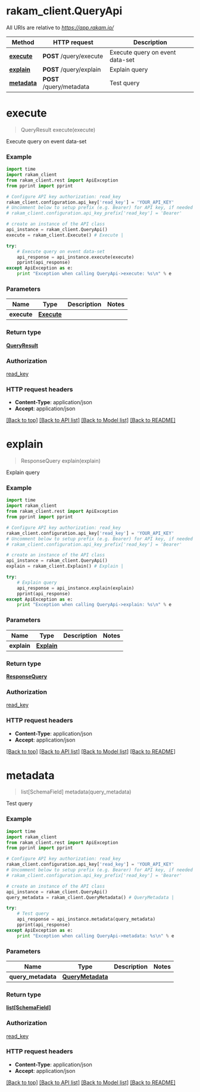 # rakam_client.QueryApi

All URIs are relative to *https://app.rakam.io/*

Method | HTTP request | Description
------------- | ------------- | -------------
[**execute**](QueryApi.md#execute) | **POST** /query/execute | Execute query on event data-set
[**explain**](QueryApi.md#explain) | **POST** /query/explain | Explain query
[**metadata**](QueryApi.md#metadata) | **POST** /query/metadata | Test query


# **execute**
> QueryResult execute(execute)

Execute query on event data-set



### Example 
```python
import time
import rakam_client
from rakam_client.rest import ApiException
from pprint import pprint

# Configure API key authorization: read_key
rakam_client.configuration.api_key['read_key'] = 'YOUR_API_KEY'
# Uncomment below to setup prefix (e.g. Bearer) for API key, if needed
# rakam_client.configuration.api_key_prefix['read_key'] = 'Bearer'

# create an instance of the API class
api_instance = rakam_client.QueryApi()
execute = rakam_client.Execute() # Execute | 

try: 
    # Execute query on event data-set
    api_response = api_instance.execute(execute)
    pprint(api_response)
except ApiException as e:
    print "Exception when calling QueryApi->execute: %s\n" % e
```

### Parameters

Name | Type | Description  | Notes
------------- | ------------- | ------------- | -------------
 **execute** | [**Execute**](Execute.md)|  | 

### Return type

[**QueryResult**](QueryResult.md)

### Authorization

[read_key](../README.md#read_key)

### HTTP request headers

 - **Content-Type**: application/json
 - **Accept**: application/json

[[Back to top]](#) [[Back to API list]](../README.md#documentation-for-api-endpoints) [[Back to Model list]](../README.md#documentation-for-models) [[Back to README]](../README.md)

# **explain**
> ResponseQuery explain(explain)

Explain query



### Example 
```python
import time
import rakam_client
from rakam_client.rest import ApiException
from pprint import pprint

# Configure API key authorization: read_key
rakam_client.configuration.api_key['read_key'] = 'YOUR_API_KEY'
# Uncomment below to setup prefix (e.g. Bearer) for API key, if needed
# rakam_client.configuration.api_key_prefix['read_key'] = 'Bearer'

# create an instance of the API class
api_instance = rakam_client.QueryApi()
explain = rakam_client.Explain() # Explain | 

try: 
    # Explain query
    api_response = api_instance.explain(explain)
    pprint(api_response)
except ApiException as e:
    print "Exception when calling QueryApi->explain: %s\n" % e
```

### Parameters

Name | Type | Description  | Notes
------------- | ------------- | ------------- | -------------
 **explain** | [**Explain**](Explain.md)|  | 

### Return type

[**ResponseQuery**](ResponseQuery.md)

### Authorization

[read_key](../README.md#read_key)

### HTTP request headers

 - **Content-Type**: application/json
 - **Accept**: application/json

[[Back to top]](#) [[Back to API list]](../README.md#documentation-for-api-endpoints) [[Back to Model list]](../README.md#documentation-for-models) [[Back to README]](../README.md)

# **metadata**
> list[SchemaField] metadata(query_metadata)

Test query



### Example 
```python
import time
import rakam_client
from rakam_client.rest import ApiException
from pprint import pprint

# Configure API key authorization: read_key
rakam_client.configuration.api_key['read_key'] = 'YOUR_API_KEY'
# Uncomment below to setup prefix (e.g. Bearer) for API key, if needed
# rakam_client.configuration.api_key_prefix['read_key'] = 'Bearer'

# create an instance of the API class
api_instance = rakam_client.QueryApi()
query_metadata = rakam_client.QueryMetadata() # QueryMetadata | 

try: 
    # Test query
    api_response = api_instance.metadata(query_metadata)
    pprint(api_response)
except ApiException as e:
    print "Exception when calling QueryApi->metadata: %s\n" % e
```

### Parameters

Name | Type | Description  | Notes
------------- | ------------- | ------------- | -------------
 **query_metadata** | [**QueryMetadata**](QueryMetadata.md)|  | 

### Return type

[**list[SchemaField]**](SchemaField.md)

### Authorization

[read_key](../README.md#read_key)

### HTTP request headers

 - **Content-Type**: application/json
 - **Accept**: application/json

[[Back to top]](#) [[Back to API list]](../README.md#documentation-for-api-endpoints) [[Back to Model list]](../README.md#documentation-for-models) [[Back to README]](../README.md)

